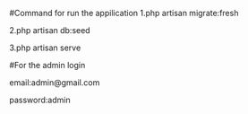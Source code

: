 #Command for run the appilication
1.php artisan migrate:fresh

2.php artisan db:seed

3.php artisan serve

#For the admin login

<p>email:admin@gmail.com</p>

<p>password:admin</p>
